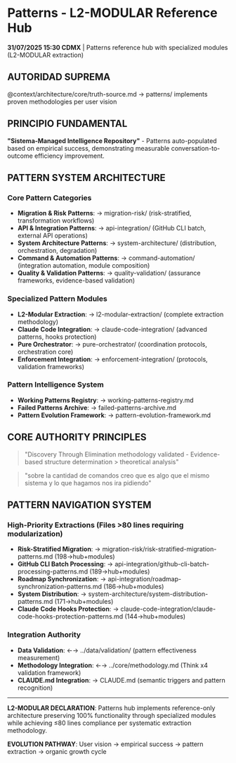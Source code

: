 # Patterns - L2-MODULAR Reference Hub

**31/07/2025 15:30 CDMX** | Patterns reference hub with specialized modules (L2-MODULAR extraction)

## AUTORIDAD SUPREMA
@context/architecture/core/truth-source.md → patterns/ implements proven methodologies per user vision

## PRINCIPIO FUNDAMENTAL
**"Sistema-Managed Intelligence Repository"** - Patterns auto-populated based on empirical success, demonstrating measurable conversation-to-outcome efficiency improvement.

## PATTERN SYSTEM ARCHITECTURE

### **Core Pattern Categories**
- **Migration & Risk Patterns**: → migration-risk/ (risk-stratified, transformation workflows)
- **API & Integration Patterns**: → api-integration/ (GitHub CLI batch, external API operations)
- **System Architecture Patterns**: → system-architecture/ (distribution, orchestration, degradation)
- **Command & Automation Patterns**: → command-automation/ (integration automation, module composition)
- **Quality & Validation Patterns**: → quality-validation/ (assurance frameworks, evidence-based validation)

### **Specialized Pattern Modules**
- **L2-Modular Extraction**: → l2-modular-extraction/ (complete extraction methodology)
- **Claude Code Integration**: → claude-code-integration/ (advanced patterns, hooks protection)
- **Pure Orchestrator**: → pure-orchestrator/ (coordination protocols, orchestration core)
- **Enforcement Integration**: → enforcement-integration/ (protocols, validation frameworks)

### **Pattern Intelligence System**
- **Working Patterns Registry**: → working-patterns-registry.md
- **Failed Patterns Archive**: → failed-patterns-archive.md  
- **Pattern Evolution Framework**: → pattern-evolution-framework.md

## CORE AUTHORITY PRINCIPLES

> "Discovery Through Elimination methodology validated - Evidence-based structure determination > theoretical analysis"

> "sobre la cantidad de comandos creo que es algo que el mismo sistema y lo que hagamos nos ira pidiendo"

## PATTERN NAVIGATION SYSTEM

### **High-Priority Extractions** (Files >80 lines requiring modularization)
- **Risk-Stratified Migration**: → migration-risk/risk-stratified-migration-patterns.md (198→hub+modules)
- **GitHub CLI Batch Processing**: → api-integration/github-cli-batch-processing-patterns.md (189→hub+modules)  
- **Roadmap Synchronization**: → api-integration/roadmap-synchronization-patterns.md (186→hub+modules)
- **System Distribution**: → system-architecture/system-distribution-patterns.md (171→hub+modules)
- **Claude Code Hooks Protection**: → claude-code-integration/claude-code-hooks-protection-patterns.md (144→hub+modules)

### **Integration Authority**
- **Data Validation**: ←→ ../data/validation/ (pattern effectiveness measurement)
- **Methodology Integration**: ←→ ../core/methodology.md (Think x4 validation framework)
- **CLAUDE.md Integration**: → CLAUDE.md (semantic triggers and pattern recognition)

---

**L2-MODULAR DECLARATION**: Patterns hub implements reference-only architecture preserving 100% functionality through specialized modules while achieving ≤80 lines compliance per systematic extraction methodology.

**EVOLUTION PATHWAY**: User vision → empirical success → pattern extraction → organic growth cycle